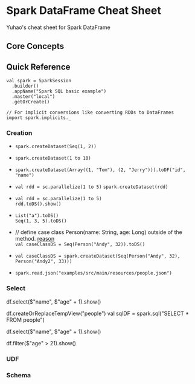 # Spark DataFrame Cheat Sheet
Yuhao's cheat sheet for Spark DataFrame

## Core Concepts



## Quick Reference

    val spark = SparkSession
      .builder()
      .appName("Spark SQL basic example")
      .master("local")
      .getOrCreate()

    // For implicit conversions like converting RDDs to DataFrames
    import spark.implicits._


### Creation
* `spark.createDataset(Seq(1, 2)) `

* `spark.createDataset(1 to 10)`

* `spark.createDataset(Array((1, "Tom"), (2, "Jerry"))).toDF("id", "name")`

*  `val rdd = sc.parallelize(1 to 5)`
   `spark.createDataset(rdd)`
   
*  `val rdd = sc.parallelize(1 to 5)`       
   `rdd.toDS().show()`
      
*  `List("a").toDS()`  
   `Seq(1, 3, 5).toDS()`
  
* // define case class Person(name: String, age: Long) outside of the method. [reason](https://issues.scala-lang.org/browse/SI-6649)   
  `val caseClassDS = Seq(Person("Andy", 32)).toDS()`
  
* `val caseClassDS = spark.createDataset(Seq(Person("Andy", 32), Person("Andy2", 33)))`

* `spark.read.json("examples/src/main/resources/people.json")`

    



### Select

df.select($"name", $"age" + 1).show()

 df.createOrReplaceTempView("people")
 val sqlDF = spark.sql("SELECT * FROM people")
 
 df.select($"name", $"age" + 1).show()
 
 df.filter($"age" > 21).show()

### UDF


### Schema










